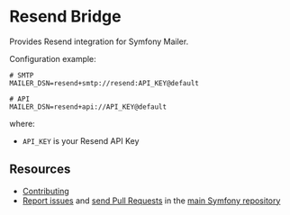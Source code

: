 Resend Bridge
=============

Provides Resend integration for Symfony Mailer.

Configuration example:

```env
# SMTP
MAILER_DSN=resend+smtp://resend:API_KEY@default

# API
MAILER_DSN=resend+api://API_KEY@default
```

where:
 - `API_KEY` is your Resend API Key

Resources
---------

 * [Contributing](https://symfony.com/doc/current/contributing/index.html)
 * [Report issues](https://github.com/symfony/symfony/issues) and
   [send Pull Requests](https://github.com/symfony/symfony/pulls)
   in the [main Symfony repository](https://github.com/symfony/symfony)

